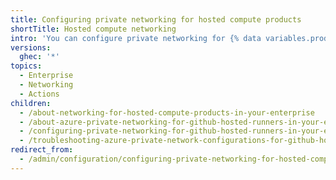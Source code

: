 ```yaml
---
title: Configuring private networking for hosted compute products
shortTitle: Hosted compute networking
intro: 'You can configure private networking for {% data variables.product.company_short %}-hosted products with network configurations'
versions:
  ghec: '*'
topics:
  - Enterprise
  - Networking
  - Actions
children:
  - /about-networking-for-hosted-compute-products-in-your-enterprise
  - /about-azure-private-networking-for-github-hosted-runners-in-your-enterprise
  - /configuring-private-networking-for-github-hosted-runners-in-your-enterprise
  - /troubleshooting-azure-private-network-configurations-for-github-hosted-runners-in-your-enterprise
redirect_from:
  - /admin/configuration/configuring-private-networking-for-hosted-compute-products
---
```


